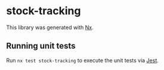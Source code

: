 # stock-tracking

This library was generated with [Nx](https://nx.dev).

## Running unit tests

Run `nx test stock-tracking` to execute the unit tests via [Jest](https://jestjs.io).
